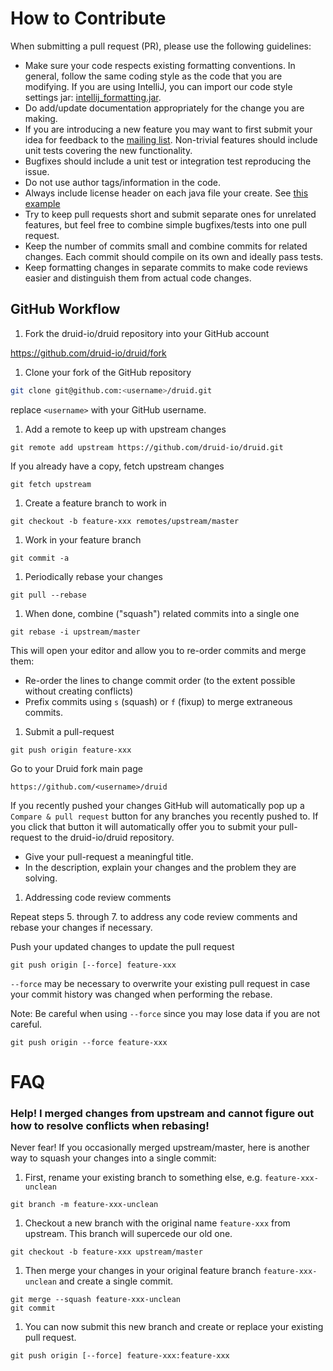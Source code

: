 # How to Contribute

When submitting a pull request (PR), please use the following guidelines:

- Make sure your code respects existing formatting conventions. In general, follow
  the same coding style as the code that you are modifying. If you are using
  IntelliJ, you can import our code style settings jar:
  [intellij_formatting.jar](https://github.com/druid-io/druid/raw/master/intellij_formatting.jar).
- Do add/update documentation appropriately for the change you are making.
- If you are introducing a new feature you may want to first submit your idea
  for feedback to the [mailing list](mailto:druid-development@googlegroups.com).
  Non-trivial features should include unit tests covering the new functionality.
- Bugfixes should include a unit test or integration test reproducing the issue.
- Do not use author tags/information in the code.
- Always include license header on each java file your create. See [this example](https://github.com/druid-io/druid/blob/master/common/src/main/java/io/druid/metadata/PasswordProvider.java)
- Try to keep pull requests short and submit separate ones for unrelated
  features, but feel free to combine simple bugfixes/tests into one pull request.
- Keep the number of commits small and combine commits for related changes.
  Each commit should compile on its own and ideally pass tests.
- Keep formatting changes in separate commits to make code reviews easier and
  distinguish them from actual code changes.

## GitHub Workflow

1. Fork the druid-io/druid repository into your GitHub account

  https://github.com/druid-io/druid/fork

1. Clone your fork of the GitHub repository

  ```sh
  git clone git@github.com:<username>/druid.git
  ```

  replace `<username>` with your GitHub username.

1. Add a remote to keep up with upstream changes

  ```
  git remote add upstream https://github.com/druid-io/druid.git
  ```

  If you already have a copy, fetch upstream changes

  ```
  git fetch upstream
  ```

1. Create a feature branch to work in

  ```
  git checkout -b feature-xxx remotes/upstream/master
  ```

1. Work in your feature branch

  ```
  git commit -a
  ```

1. Periodically rebase your changes

  ```
  git pull --rebase
  ```

1. When done, combine ("squash") related commits into a single one

  ```
  git rebase -i upstream/master
  ```

  This will open your editor and allow you to re-order commits and merge them:
  - Re-order the lines to change commit order (to the extent possible without creating conflicts)
  - Prefix commits using `s` (squash) or `f` (fixup) to merge extraneous commits.

1. Submit a pull-request

  ```
  git push origin feature-xxx
  ```

  Go to your Druid fork main page

  ```
  https://github.com/<username>/druid
  ```

  If you recently pushed your changes GitHub will automatically pop up a
  `Compare & pull request` button for any branches you recently pushed to. If you
  click that button it will automatically offer you to submit your pull-request
  to the druid-io/druid repository.

  - Give your pull-request a meaningful title.
  - In the description, explain your changes and the problem they are solving.

1. Addressing code review comments

  Repeat steps 5. through 7. to address any code review comments and
  rebase your changes if necessary.

  Push your updated changes to update the pull request

  ```
  git push origin [--force] feature-xxx
  ```

  `--force` may be necessary to overwrite your existing pull request in case your
  commit history was changed when performing the rebase.

  Note: Be careful when using `--force` since you may lose data if you are not careful.

  ```
  git push origin --force feature-xxx
  ```


# FAQ

### Help! I merged changes from upstream and cannot figure out how to resolve conflicts when rebasing!

Never fear! If you occasionally merged upstream/master, here is another way to squash your changes into a single commit:

1. First, rename your existing branch to something else, e.g. `feature-xxx-unclean`

  ```
  git branch -m feature-xxx-unclean
  ```

1. Checkout a new branch with the original name `feature-xxx` from upstream. This branch will supercede our old one.

  ```
  git checkout -b feature-xxx upstream/master
  ```

1. Then merge your changes in your original feature branch `feature-xxx-unclean` and create a single commit.

  ```
  git merge --squash feature-xxx-unclean
  git commit
  ```

1. You can now submit this new branch and create or replace your existing pull request.

  ```
  git push origin [--force] feature-xxx:feature-xxx
  ```
